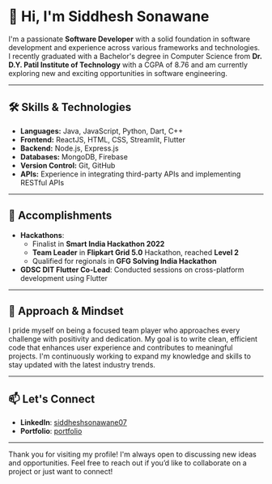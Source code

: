 # 👋 Hi, I'm Siddhesh Sonawane

I'm a passionate **Software Developer** with a solid foundation in software development and experience across various frameworks and technologies. I recently graduated with a Bachelor's degree in Computer Science from **Dr. D.Y. Patil Institute of Technology** with a CGPA of 8.76 and am currently exploring new and exciting opportunities in software engineering.

---

## 🛠️ Skills & Technologies
- **Languages:** Java, JavaScript, Python, Dart, C++
- **Frontend:** ReactJS, HTML, CSS, Streamlit, Flutter
- **Backend:** Node.js, Express.js
- **Databases:** MongoDB, Firebase
- **Version Control:** Git, GitHub
- **APIs:** Experience in integrating third-party APIs and implementing RESTful APIs

---

## 🌟 Accomplishments
- **Hackathons**: 
  - Finalist in **Smart India Hackathon 2022**
  - **Team Leader** in **Flipkart Grid 5.0** Hackathon, reached **Level 2**
  - Qualified for regionals in **GFG Solving India Hackathon**
- **GDSC DIT Flutter Co-Lead**: Conducted sessions on cross-platform development using Flutter

---

## 🧩 Approach & Mindset
I pride myself on being a focused team player who approaches every challenge with positivity and dedication. My goal is to write clean, efficient code that enhances user experience and contributes to meaningful projects. I'm continuously working to expand my knowledge and skills to stay updated with the latest industry trends.

---

## 📫 Let's Connect
- **LinkedIn**: [siddheshsonawane07](https://www.linkedin.com/in/siddheshsonawane07/)
- **Portfolio**: [portfolio](https://sid07portfolio.netlify.app/)

---

Thank you for visiting my profile! I'm always open to discussing new ideas and opportunities. Feel free to reach out if you’d like to collaborate on a project or just want to connect!
